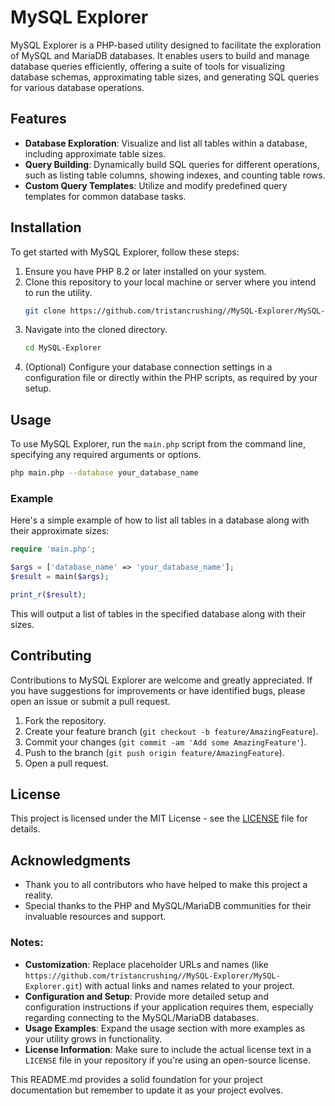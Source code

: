 # MySQL Explorer

MySQL Explorer is a PHP-based utility designed to facilitate the exploration of MySQL and MariaDB databases. It enables users to build and manage database queries efficiently, offering a suite of tools for visualizing database schemas, approximating table sizes, and generating SQL queries for various database operations.

## Features

- **Database Exploration**: Visualize and list all tables within a database, including approximate table sizes.
- **Query Building**: Dynamically build SQL queries for different operations, such as listing table columns, showing indexes, and counting table rows.
- **Custom Query Templates**: Utilize and modify predefined query templates for common database tasks.

## Installation

To get started with MySQL Explorer, follow these steps:

1. Ensure you have PHP 8.2 or later installed on your system.
2. Clone this repository to your local machine or server where you intend to run the utility.
   ```sh
   git clone https://github.com/tristancrushing//MySQL-Explorer/MySQL-Explorer.git
   ```
3. Navigate into the cloned directory.
   ```sh
   cd MySQL-Explorer
   ```
4. (Optional) Configure your database connection settings in a configuration file or directly within the PHP scripts, as required by your setup.

## Usage

To use MySQL Explorer, run the `main.php` script from the command line, specifying any required arguments or options.

```sh
php main.php --database your_database_name
```

### Example

Here's a simple example of how to list all tables in a database along with their approximate sizes:

```php
require 'main.php';

$args = ['database_name' => 'your_database_name'];
$result = main($args);

print_r($result);
```

This will output a list of tables in the specified database along with their sizes.

## Contributing

Contributions to MySQL Explorer are welcome and greatly appreciated. If you have suggestions for improvements or have identified bugs, please open an issue or submit a pull request.

1. Fork the repository.
2. Create your feature branch (`git checkout -b feature/AmazingFeature`).
3. Commit your changes (`git commit -am 'Add some AmazingFeature'`).
4. Push to the branch (`git push origin feature/AmazingFeature`).
5. Open a pull request.

## License

This project is licensed under the MIT License - see the [LICENSE](LICENSE) file for details.

## Acknowledgments

- Thank you to all contributors who have helped to make this project a reality.
- Special thanks to the PHP and MySQL/MariaDB communities for their invaluable resources and support.

### Notes:

- **Customization**: Replace placeholder URLs and names (like `https://github.com/tristancrushing//MySQL-Explorer/MySQL-Explorer.git`) with actual links and names related to your project.
- **Configuration and Setup**: Provide more detailed setup and configuration instructions if your application requires them, especially regarding connecting to the MySQL/MariaDB databases.
- **Usage Examples**: Expand the usage section with more examples as your utility grows in functionality.
- **License Information**: Make sure to include the actual license text in a `LICENSE` file in your repository if you're using an open-source license.

This README.md provides a solid foundation for your project documentation but remember to update it as your project evolves.
